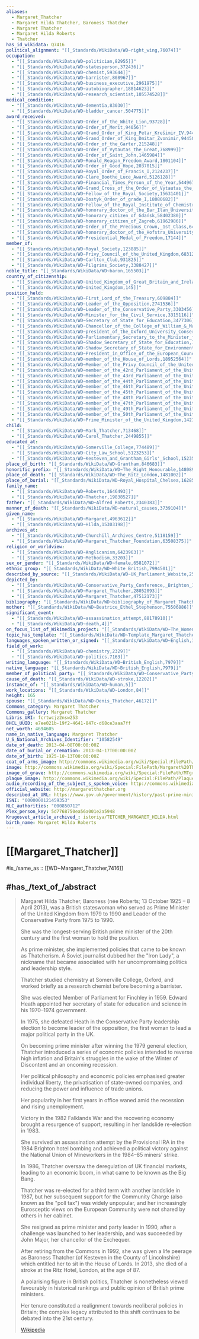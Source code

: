 ```yaml
---
aliases:
  - Margaret_Thatcher
  - Margaret Hilda Thatcher, Baroness Thatcher
  - Margaret Thatcher
  - Margaret Hilda Roberts
  - Thatcher
has_id_wikidata: Q7416
political_alignment: "[[_Standards/WikiData/WD~right_wing,76074]]"
occupation:
  - "[[_Standards/WikiData/WD~politician,82955]]"
  - "[[_Standards/WikiData/WD~statesperson,372436]]"
  - "[[_Standards/WikiData/WD~chemist,593644]]"
  - "[[_Standards/WikiData/WD~barrister,808967]]"
  - "[[_Standards/WikiData/WD~business_executive,2961975]]"
  - "[[_Standards/WikiData/WD~autobiographer,18814623]]"
  - "[[_Standards/WikiData/WD~research_scientist,105574528]]"
medical_condition:
  - "[[_Standards/WikiData/WD~dementia,83030]]"
  - "[[_Standards/WikiData/WD~bladder_cancer,504775]]"
award_received:
  - "[[_Standards/WikiData/WD~Order_of_the_White_Lion,93728]]"
  - "[[_Standards/WikiData/WD~Order_of_Merit,94056]]"
  - "[[_Standards/WikiData/WD~Grand_Order_of_King_Petar_Krešimir_IV,94410]]"
  - "[[_Standards/WikiData/WD~Grand_Order_of_King_Dmitar_Zvonimir,94450]]"
  - "[[_Standards/WikiData/WD~Order_of_the_Garter,215248]]"
  - "[[_Standards/WikiData/WD~Order_of_Vytautas_the_Great,768999]]"
  - "[[_Standards/WikiData/WD~Order_of_Saint_John,1465984]]"
  - "[[_Standards/WikiData/WD~Ronald_Reagan_Freedom_Award,1801104]]"
  - "[[_Standards/WikiData/WD~Order_of_Good_Hope,2037015]]"
  - "[[_Standards/WikiData/WD~Royal_Order_of_Francis_I,2124237]]"
  - "[[_Standards/WikiData/WD~Clare_Boothe_Luce_Award,5126128]]"
  - "[[_Standards/WikiData/WD~Financial_Times_Person_of_the_Year,5449677]]"
  - "[[_Standards/WikiData/WD~Grand_Cross_of_the_Order_of_Vytautas_the_Great,10993583]]"
  - "[[_Standards/WikiData/WD~Fellow_of_the_Royal_Society,15631401]]"
  - "[[_Standards/WikiData/WD~Dostyk_Order_of_grade_I,18080682]]"
  - "[[_Standards/WikiData/WD~Fellow_of_the_Royal_Institute_of_Chemistry,41578548]]"
  - "[[_Standards/WikiData/WD~honorary_doctor_of_the_Bar_Ilan_University,42293686]]"
  - "[[_Standards/WikiData/WD~honorary_citizen_of_Gdańsk,58402380]]"
  - "[[_Standards/WikiData/WD~honorary_citizen_of_Zagreb,61962986]]"
  - "[[_Standards/WikiData/WD~Order_of_the_Precious_Crown,_1st_Class,64736569]]"
  - "[[_Standards/WikiData/WD~honorary_doctor_of_the_Hofstra_University,101242891]]"
  - "[[_Standards/WikiData/WD~Presidential_Medal_of_Freedom,17144]]"
member_of:
  - "[[_Standards/WikiData/WD~Royal_Society,123885]]"
  - "[[_Standards/WikiData/WD~Privy_Council_of_the_United_Kingdom,683120]]"
  - "[[_Standards/WikiData/WD~Carlton_Club,931825]]"
  - "[[_Standards/WikiData/WD~Pilgrims_Society,3388427]]"
noble_title: "[[_Standards/WikiData/WD~baron,165503]]"
country_of_citizenship:
  - "[[_Standards/WikiData/WD~United_Kingdom_of_Great_Britain_and_Ireland,174193]]"
  - "[[_Standards/WikiData/WD~United_Kingdom,145]]"
position_held:
  - "[[_Standards/WikiData/WD~First_Lord_of_the_Treasury,609884]]"
  - "[[_Standards/WikiData/WD~Leader_of_the_Opposition,2741536]]"
  - "[[_Standards/WikiData/WD~Leader_of_the_Conservative_Party,3303456]]"
  - "[[_Standards/WikiData/WD~Minister_for_the_Civil_Service,3315116]]"
  - "[[_Standards/WikiData/WD~Secretary_of_State_for_Education,3477306]]"
  - "[[_Standards/WikiData/WD~Chancellor_of_the_College_of_William_&_Mary,5070795]]"
  - "[[_Standards/WikiData/WD~president_of_the_Oxford_University_Conservative_Association,5470113]]"
  - "[[_Standards/WikiData/WD~Parliamentary_Secretary_to_the_Minister_for_Pensions,7139034]]"
  - "[[_Standards/WikiData/WD~Shadow_Secretary_of_State_for_Education,7460592]]"
  - "[[_Standards/WikiData/WD~Shadow_Secretary_of_State_for_Environment,_Food_and_Rural_Affairs,15038174]]"
  - "[[_Standards/WikiData/WD~President_in_Office_of_the_European_Council,16321109]]"
  - "[[_Standards/WikiData/WD~member_of_the_House_of_Lords,18952564]]"
  - "[[_Standards/WikiData/WD~Member_of_the_Privy_Council_of_the_United_Kingdom,28841847]]"
  - "[[_Standards/WikiData/WD~member_of_the_42nd_Parliament_of_the_United_Kingdom,41582606]]"
  - "[[_Standards/WikiData/WD~member_of_the_43rd_Parliament_of_the_United_Kingdom,41582608]]"
  - "[[_Standards/WikiData/WD~member_of_the_44th_Parliament_of_the_United_Kingdom,41582609]]"
  - "[[_Standards/WikiData/WD~member_of_the_46th_Parliament_of_the_United_Kingdom,41582615]]"
  - "[[_Standards/WikiData/WD~member_of_the_45th_Parliament_of_the_United_Kingdom,41582612]]"
  - "[[_Standards/WikiData/WD~member_of_the_48th_Parliament_of_the_United_Kingdom,41582619]]"
  - "[[_Standards/WikiData/WD~member_of_the_47th_Parliament_of_the_United_Kingdom,41582617]]"
  - "[[_Standards/WikiData/WD~member_of_the_49th_Parliament_of_the_United_Kingdom,41582621]]"
  - "[[_Standards/WikiData/WD~member_of_the_50th_Parliament_of_the_United_Kingdom,41582624]]"
  - "[[_Standards/WikiData/WD~Prime_Minister_of_the_United_Kingdom,14211]]"
child:
  - "[[_Standards/WikiData/WD~Mark_Thatcher,713468]]"
  - "[[_Standards/WikiData/WD~Carol_Thatcher,2449855]]"
educated_at:
  - "[[_Standards/WikiData/WD~Somerville_College,774489]]"
  - "[[_Standards/WikiData/WD~City_Law_School,5123253]]"
  - "[[_Standards/WikiData/WD~Kesteven_and_Grantham_Girls'_School,15235804]]"
place_of_birth: "[[_Standards/WikiData/WD~Grantham,846683]]"
honorific_prefix: "[[_Standards/WikiData/WD~The_Right_Honourable,1480896]]"
place_of_death: "[[_Standards/WikiData/WD~The_Ritz_London,1481002]]"
place_of_burial: "[[_Standards/WikiData/WD~Royal_Hospital_Chelsea,1628509]]"
family_name:
  - "[[_Standards/WikiData/WD~Roberts,1646493]]"
  - "[[_Standards/WikiData/WD~Thatcher,19838527]]"
father: "[[_Standards/WikiData/WD~Alfred_Roberts,2340383]]"
manner_of_death: "[[_Standards/WikiData/WD~natural_causes,3739104]]"
given_name:
  - "[[_Standards/WikiData/WD~Margaret,4963612]]"
  - "[[_Standards/WikiData/WD~Hilda,15303198]]"
archives_at:
  - "[[_Standards/WikiData/WD~Churchill_Archives_Centre,5118159]]"
  - "[[_Standards/WikiData/WD~Margaret_Thatcher_Foundation,63508375]]"
religion_or_worldview:
  - "[[_Standards/WikiData/WD~Anglicanism,6423963]]"
  - "[[_Standards/WikiData/WD~Methodism,33203]]"
sex_or_gender: "[[_Standards/WikiData/WD~female,6581072]]"
ethnic_group: "[[_Standards/WikiData/WD~White_British,7994501]]"
described_by_source: "[[_Standards/WikiData/WD~UK_Parliament_Website,25801987]]"
depicted_by:
  - "[[_Standards/WikiData/WD~Conservative_Party_Conference,_Brighton_1982,28052087]]"
  - "[[_Standards/WikiData/WD~Margaret_Thatcher,28052093]]"
  - "[[_Standards/WikiData/WD~Margaret_Thatcher,47512173]]"
bibliography: "[[_Standards/WikiData/WD~bibliography_of_Margaret_Thatcher,52505220]]"
mother: "[[_Standards/WikiData/WD~Beatrice_Ethel_Stephenson,75506886]]"
significant_event:
  - "[[_Standards/WikiData/WD~assassination_attempt,88178910]]"
  - "[[_Standards/WikiData/WD~death,4]]"
on_focus_list_of_Wikimedia_project: "[[_Standards/WikiData/WD~The_Women_s_Library_LSESuffrageInterviewsProject,117322976]]"
topic_has_template: "[[_Standards/WikiData/WD~Template_Margaret_Thatcher_sidebar,136346441]]"
languages_spoken_written_or_signed: "[[_Standards/WikiData/WD~English,1860]]"
field_of_work:
  - "[[_Standards/WikiData/WD~chemistry,2329]]"
  - "[[_Standards/WikiData/WD~politics,7163]]"
writing_language: "[[_Standards/WikiData/WD~British_English,7979]]"
native_language: "[[_Standards/WikiData/WD~British_English,7979]]"
member_of_political_party: "[[_Standards/WikiData/WD~Conservative_Party,9626]]"
cause_of_death: "[[_Standards/WikiData/WD~stroke,12202]]"
instance_of: "[[_Standards/WikiData/WD~human,5]]"
work_locations: "[[_Standards/WikiData/WD~London,84]]"
height: 165
spouse: "[[_Standards/WikiData/WD~Denis_Thatcher,46172]]"
Commons_category: Margaret Thatcher
Commons_gallery: Margaret Thatcher
Libris_URI: fcrtwcjz2nsw253
BHCL_UUID: e7ee021b-19f2-4641-847c-d68ce3aaa7ff
net_worth: 4694605
name_in_native_language: Margaret Thatcher
U_S_National_Archives_Identifier: "10582549"
date_of_death: 2013-04-08T00:00:00Z
date_of_burial_or_cremation: 2013-04-17T00:00:00Z
date_of_birth: 1925-10-13T00:00:00Z
coat_of_arms_image: http://commons.wikimedia.org/wiki/Special:FilePath/Coat%20of%20Arms%20of%20Margaret%20Thatcher%2C%20The%20Baroness%20Thatcher%20%281995%E2%80%932013%29.svg
image: http://commons.wikimedia.org/wiki/Special:FilePath/Margaret%20Thatcher%20stock%20portrait%20%28cropped%29.jpg
image_of_grave: http://commons.wikimedia.org/wiki/Special:FilePath/MTgrave2.jpeg
plaque_image: http://commons.wikimedia.org/wiki/Special:FilePath/Plaque%2C%20maison%20natale%20de%20Margaret%20Thatcher.JPG
audio_recording_of_the_subject_s_spoken_voice: http://commons.wikimedia.org/wiki/Special:FilePath/Prime%20Minister%20Margaret%20Thatcher%27s%20Joint%20Statement%2C%2010th%20G7%20summit.ogg
official_website: http://margaretthatcher.org
described_at_URL: https://www.gov.uk/government/history/past-prime-ministers/margaret-thatcher
ISNI: "0000000121459353"
NLC_authorities: "000850712"
Plex_person_key: 5d7768750ea56a001e2a5948
Krugosvet_article_archived_: istoriya/TETCHER_MARGARET_HILDA.html
birth_name: Margaret Hilda Roberts
---
```


# [[Margaret_Thatcher]] 

#is_/same_as :: [[WD~Margaret_Thatcher,7416]] 

## #has_/text_of_/abstract 

> Margaret Hilda Thatcher, Baroness (née Roberts; 13 October 1925 – 8 April 2013), 
> was a British stateswoman who served as Prime Minister of the United Kingdom 
> from 1979 to 1990 and Leader of the Conservative Party from 1975 to 1990. 
> 
> She was the longest-serving British prime minister of the 20th century 
> and the first woman to hold the position. 
> 
> As prime minister, she implemented policies that came to be known as Thatcherism. 
> A Soviet journalist dubbed her the "Iron Lady", 
> a nickname that became associated with her uncompromising politics and leadership style.
>
> Thatcher studied chemistry at Somerville College, Oxford, and 
> worked briefly as a research chemist before becoming a barrister. 
> 
> She was elected Member of Parliament for Finchley in 1959. 
> Edward Heath appointed her secretary of state for education and science 
> in his 1970–1974 government. 
> 
> In 1975, she defeated Heath in the Conservative Party leadership election 
> to become leader of the opposition, the first woman to lead a major political party in the UK.
>
> On becoming prime minister after winning the 1979 general election, 
> Thatcher introduced a series of economic policies intended to reverse high inflation 
> and Britain's struggles in the wake of the Winter of Discontent and an oncoming recession. 
> 
> Her political philosophy and economic policies emphasised greater individual liberty, 
> the privatisation of state-owned companies, 
> and reducing the power and influence of trade unions. 
> 
> Her popularity in her first years in office waned amid the recession and rising unemployment. 
> 
> Victory in the 1982 Falklands War and the recovering economy 
> brought a resurgence of support, resulting in her landslide re-election in 1983. 
> 
> She survived an assassination attempt by the Provisional IRA 
> in the 1984 Brighton hotel bombing 
> and achieved a political victory against the National Union of Mineworkers 
> in the 1984–85 miners' strike. 
> 
> In 1986, Thatcher oversaw the deregulation of UK financial markets, 
> leading to an economic boom, in what came to be known as the Big Bang.
>
> Thatcher was re-elected for a third term with another landslide in 1987, 
> but her subsequent support for the Community Charge (also known as the "poll tax") 
> was widely unpopular, and her increasingly Eurosceptic views 
> on the European Community were not shared by others in her cabinet. 
> 
> She resigned as prime minister and party leader in 1990, 
> after a challenge was launched to her leadership, and was succeeded by John Major, 
> her chancellor of the Exchequer. 
> 
> After retiring from the Commons in 1992, she was given a life peerage 
> as Baroness Thatcher (of Kesteven in the County of Lincolnshire) 
> which entitled her to sit in the House of Lords. 
> In 2013, she died of a stroke at the Ritz Hotel, London, at the age of 87.
>
> A polarising figure in British politics, 
> Thatcher is nonetheless viewed favourably in historical rankings 
> and public opinion of British prime ministers. 
> 
> Her tenure constituted a realignment towards neoliberal policies in Britain; 
> the complex legacy attributed to this shift continues to be debated into the 21st century.
>
> [Wikipedia](https://en.wikipedia.org/wiki/Margaret%20Thatcher) 

